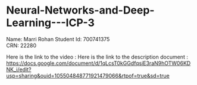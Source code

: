 # Neural-Networks-and-Deep-Learning---ICP-3

Name: Marri Rohan
Student Id: 700741375                                                             
CRN: 22280                                                                                                         

Here is the link to the video : 
Here is the link to the description document : https://docs.google.com/document/d/1qLcsT0kGGdfqsiE3raN9hOTW06KDNK_i/edit?usp=sharing&ouid=105504848771921479066&rtpof=true&sd=true
